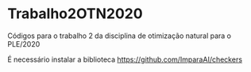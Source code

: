 # Trabalho2OTN2020

Códigos para o trabalho 2 da disciplina de otimização natural para o PLE/2020

É necessário instalar a biblioteca https://github.com/ImparaAI/checkers

